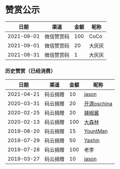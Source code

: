 # 赞赏公示

| 日期 | 渠道  |  金额  |  昵称 |
|---|---|---|---|
|  2021-09-01 | 微信赞赏码 |  100  | CoCo  |
|  2021-09-01 | 微信赞赏码 |  20  | 大灰灰  |
|  2021-08-31 | 微信赞赏码 |  1  | 大灰灰  |


### 历史赞赏（已经消费）


| 日期 | 渠道  |  金额  |  昵称 |
|---|---|---|---|
|  2021-04-21 | 码云捐赠 |  10  | [jason](https://gitee.com/bwcx_jzy)  |
|  2020-03-31 | 码云捐赠 |  20  | [开源oschina](https://gitee.com/bdj)  |
|  2020-02-25 | 码云捐赠 |  20  | [辣椒酱](https://gitee.com/yokead_admin)  |
|  2020-02-13 | 码云捐赠 |  100  | [大森林](https://gitee.com/jmdhappy)  |
|  2019-08-20 | 码云捐赠 |  15  | [YountMan](https://gitee.com/YountMan)  |
|  2019-07-29 | 码云捐赠 |  50  | [Yashin](https://gitee.com/yashin)  |
|  2019-07-28 | 码云捐赠 |  100  | 老李  |
|  2019-03-27 | 码云捐赠 |  10  | [jason](https://gitee.com/bwcx_jzy)  |